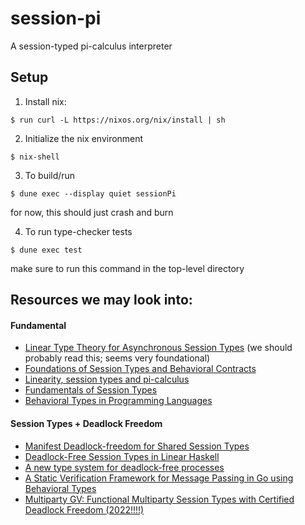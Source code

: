 # session-pi
A session-typed pi-calculus interpreter

## Setup

1. Install nix:
```
$ run curl -L https://nixos.org/nix/install | sh
```

2. Initialize the nix environment
```
$ nix-shell
```

3. To build/run
```
$ dune exec --display quiet sessionPi
```
for now, this should just crash and burn

4. To run type-checker tests
```
$ dune exec test
```
make sure to run this command in the top-level directory

## Resources we may look into:

#### Fundamental
- [Linear Type Theory for Asynchronous Session Types](https://www.cambridge.org/core/journals/journal-of-functional-programming/article/linear-type-theory-for-asynchronous-session-types/605DA26DDDE9B1CCD35D33D0D62DF20C) (we should probably read this; seems very foundational)
- [Foundations of Session Types and Behavioral Contracts](https://dl.acm.org/doi/pdf/10.1145/2873052)
- [Linearity, session types and pi-calculus](https://www.cambridge.org/core/journals/mathematical-structures-in-computer-science/article/linearity-session-types-and-the-pi-calculus/C636B85EFB70566E982277957504396C) 
- [Fundamentals of Session Types](https://www.di.fc.ul.pt/~vv/papers/vasconcelos_fundamental-sessions.pdf)
- [Behavioral Types in Programming Languages](https://ebjohnsen.org/publication/16-ftpl/16-ftpl.pdf)

#### Session Types + Deadlock Freedom
- [Manifest Deadlock-freedom for Shared Session Types](https://dl.acm.org/doi/pdf/10.1145/2873052)
- [Deadlock-Free Session Types in Linear Haskell](https://dl.acm.org/doi/pdf/10.1145/3471874.3472979)
- [A new type system for deadlock-free processes](https://link.springer.com/chapter/10.1007/11817949_16)
- [A Static Verification Framework for Message Passing in Go using Behavioral Types](http://mrg.doc.ic.ac.uk/publications/a-static-verification-framework-for-message-passing-in-go-using-behavioural-types/draft.pdf)
- [Multiparty GV: Functional Multiparty Session Types with Certified Deadlock Freedom (2022!!!!)](https://iris-project.org/pdfs/2022-icfp-multiparty.pdf)
